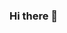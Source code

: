 ### Hi there 👋

<!--
**reyvaxreecded/reyvaxreecded** is a ✨ _special_ ✨ repository because its `README.md` (this file) appears on your GitHub profile.

Here are some ideas to get you started:

- 🔭 I’m currently working on Front End Web Developement 
- 👯 I’m looking to collaborate on Cool Open Source Project
- ⚡ Fun fact: I Hate Spongebob 
-->
